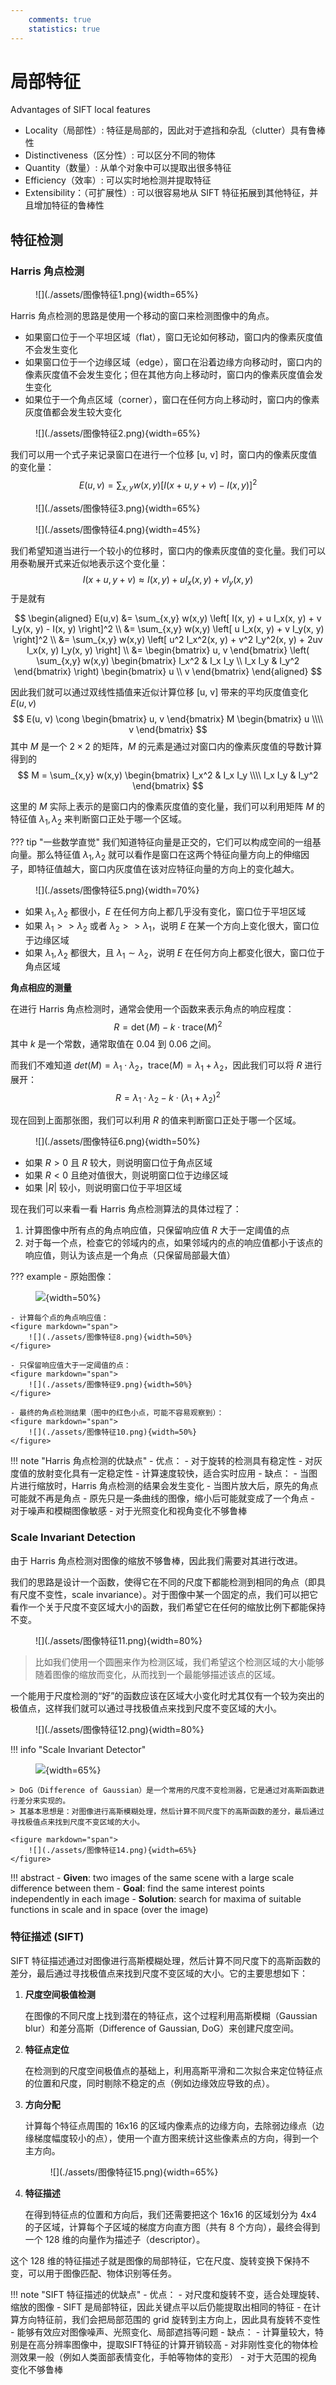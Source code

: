 ```yaml
---
    comments: true
    statistics: true
---
```


# 局部特征

Advantages of SIFT local features

- Locality（局部性）: 特征是局部的，因此对于遮挡和杂乱（clutter）具有鲁棒性
- Distinctiveness（区分性）: 可以区分不同的物体
- Quantity（数量）: 从单个对象中可以提取出很多特征
- Efficiency（效率）: 可以实时地检测并提取特征
- Extensibility：（可扩展性）: 可以很容易地从 SIFT 特征拓展到其他特征，并且增加特征的鲁棒性

## 特征检测

### Harris 角点检测

<figure markdown="span">
    ![](./assets/图像特征1.png){width=65%}
</figure>

Harris 角点检测的思路是使用一个移动的窗口来检测图像中的角点。

- 如果窗口位于一个平坦区域（flat），窗口无论如何移动，窗口内的像素灰度值不会发生变化
- 如果窗口位于一个边缘区域（edge），窗口在沿着边缘方向移动时，窗口内的像素灰度值不会发生变化；但在其他方向上移动时，窗口内的像素灰度值会发生变化
- 如果位于一个角点区域（corner），窗口在任何方向上移动时，窗口内的像素灰度值都会发生较大变化

<figure markdown="span">
    ![](./assets/图像特征2.png){width=65%}
</figure>

我们可以用一个式子来记录窗口在进行一个位移 [u, v] 时，窗口内的像素灰度值的变化量：
$$ E(u, v) = \sum_{x,y} w(x,y) \left[ I(x+u, y+v) - I(x, y) \right]^2 $$

<figure markdown="span">
    ![](./assets/图像特征3.png){width=65%}
</figure>

<figure markdown="span">
    ![](./assets/图像特征4.png){width=45%}
</figure>

我们希望知道当进行一个较小的位移时，窗口内的像素灰度值的变化量。我们可以用泰勒展开式来近似地表示这个变化量：
$$ I(x+u, y+v) \approx I(x, y) + u I_x(x, y) + v I_y(x, y) $$
于是就有

$$ \begin{aligned}
E(u,v) &= \sum_{x,y} w(x,y) \left[ I(x, y) + u I_x(x, y) + v I_y(x, y) - I(x, y) \right]^2 \\
&= \sum_{x,y} w(x,y) \left[ u I_x(x, y) + v I_y(x, y) \right]^2 \\
&= \sum_{x,y} w(x,y) \left[ u^2 I_x^2(x, y) + v^2 I_y^2(x, y) + 2uv I_x(x, y) I_y(x, y) \right] \\
&= 
\begin{bmatrix}
    u, v
\end{bmatrix} \left( \sum_{x,y} w(x,y) \begin{bmatrix}
    I_x^2 & I_x I_y \\
    I_x I_y & I_y^2
\end{bmatrix} \right) \begin{bmatrix}
    u \\
    v
\end{bmatrix}
\end{aligned} $$

因此我们就可以通过双线性插值来近似计算位移 [u, v] 带来的平均灰度值变化 $E(u, v)$ 
$$ E(u, v) \cong 
\begin{bmatrix}
    u, v
\end{bmatrix} M \begin{bmatrix}
    u \\\\
    v
\end{bmatrix} $$ 
其中 $M$ 是一个 $2 \times 2$ 的矩阵，$M$ 的元素是通过对窗口内的像素灰度值的导数计算得到的
$$ M = \sum_{x,y} w(x,y) \begin{bmatrix}
    I_x^2 & I_x I_y \\\\
    I_x I_y & I_y^2
\end{bmatrix} $$

这里的 $M$ 实际上表示的是窗口内的像素灰度值的变化量，我们可以利用矩阵 $M$ 的特征值 $\lambda_1, \lambda_2$ 来判断窗口正处于哪一个区域。

??? tip "一些数学直觉"
    我们知道特征向量是正交的，它们可以构成空间的一组基向量。那么特征值 $\lambda_1, \lambda_2$ 就可以看作是窗口在这两个特征向量方向上的伸缩因子，即特征值越大，窗口内灰度值在该对应特征向量的方向上的变化越大。

<figure markdown="span">
    ![](./assets/图像特征5.png){width=70%}
</figure>

- 如果 $\lambda_1, \lambda_2$ 都很小，$E$ 在任何方向上都几乎没有变化，窗口位于平坦区域
- 如果 $\lambda_1 >> \lambda_2$ 或者 $\lambda_2 >> \lambda_1$，说明 $E$ 在某一个方向上变化很大，窗口位于边缘区域
- 如果 $\lambda_1, \lambda_2$ 都很大，且 $\lambda_1 \sim \lambda_2$，说明 $E$ 在任何方向上都变化很大，窗口位于角点区域

**角点相应的测量**

在进行 Harris 角点检测时，通常会使用一个函数来表示角点的响应程度：
$$ R = \det(M) - k \cdot \text{trace}(M)^2 $$
其中 $k$ 是一个常数，通常取值在 $0.04$ 到 $0.06$ 之间。

而我们不难知道 $det(M) = \lambda_1 \cdot \lambda_2$，$\text{trace}(M) = \lambda_1 + \lambda_2$，因此我们可以将 $R$ 进行展开：
$$ R = \lambda_1 \cdot \lambda_2 - k \cdot (\lambda_1 + \lambda_2)^2 $$

现在回到上面那张图，我们可以利用 $R$ 的值来判断窗口正处于哪一个区域。

<figure markdown="span">
    ![](./assets/图像特征6.png){width=50%}
</figure>

- 如果 $R > 0$ 且 $R$ 较大，则说明窗口位于角点区域
- 如果 $R < 0$ 且绝对值很大，则说明窗口位于边缘区域
- 如果 $|R|$ 较小，则说明窗口位于平坦区域

现在我们可以来看一看 Harris 角点检测算法的具体过程了：

1. 计算图像中所有点的角点响应值，只保留响应值 $R$ 大于一定阈值的点
2. 对于每一个点，检查它的邻域内的点，如果邻域内的点的响应值都小于该点的响应值，则认为该点是一个角点（只保留局部最大值）

??? example
    - 原始图像：
    <figure markdown="span">
        ![](./assets/图像特征7.png){width=50%}
    </figure>

    - 计算每个点的角点响应值：
    <figure markdown="span">
        ![](./assets/图像特征8.png){width=50%}
    </figure>

    - 只保留响应值大于一定阈值的点：
    <figure markdown="span">
        ![](./assets/图像特征9.png){width=50%}
    </figure>

    - 最终的角点检测结果（图中的红色小点，可能不容易观察到）：
    <figure markdown="span">
        ![](./assets/图像特征10.png){width=50%}
    </figure>

!!! note "Harris 角点检测的优缺点"
    - 优点：
        - 对于旋转的检测具有稳定性
        - 对灰度值的放射变化具有一定稳定性
        - 计算速度较快，适合实时应用
    - 缺点：
        - 当图片进行缩放时，Harris 角点检测的结果会发生变化
            - 当图片放大后，原先的角点可能就不再是角点
            - 原先只是一条曲线的图像，缩小后可能就变成了一个角点
        - 对于噪声和模糊图像敏感
        - 对于光照变化和视角变化不够鲁棒

### Scale Invariant Detection

由于 Harris 角点检测对图像的缩放不够鲁棒，因此我们需要对其进行改进。

我们的思路是设计一个函数，使得它在不同的尺度下都能检测到相同的角点（即具有尺度不变性，scale invariance）。对于图像中某一个固定的点，我们可以把它看作一个关于尺度不变区域大小的函数，我们希望它在任何的缩放比例下都能保持不变。

<figure markdown="span">
    ![](./assets/图像特征11.png){width=80%}
</figure>

> 比如我们使用一个圆圈来作为检测区域，我们希望这个检测区域的大小能够随着图像的缩放而变化，从而找到一个最能够描述该点的区域。

一个能用于尺度检测的“好”的函数应该在区域大小变化时尤其仅有一个较为突出的极值点，这样我们就可以通过寻找极值点来找到尺度不变区域的大小。

<figure markdown="span">
    ![](./assets/图像特征12.png){width=80%}
</figure>

!!! info "Scale Invariant Detector"
    <figure markdown="span">
        ![](./assets/图像特征13.png){width=65%}
    </figure>

    > DoG（Difference of Gaussian）是一个常用的尺度不变检测器，它是通过对高斯函数进行差分来实现的。
    > 其基本思想是：对图像进行高斯模糊处理，然后计算不同尺度下的高斯函数的差分，最后通过寻找极值点来找到尺度不变区域的大小。

    <figure markdown="span">
        ![](./assets/图像特征14.png){width=65%}
    </figure>

!!! abstract
    - **Given**: two images of the same scene with a large scale difference between them
    - **Goal**: find the same interest points independently in each image
    - **Solution**: search for maxima of suitable functions in scale and in space (over the image)

### 特征描述 (SIFT)

SIFT 特征描述通过对图像进行高斯模糊处理，然后计算不同尺度下的高斯函数的差分，最后通过寻找极值点来找到尺度不变区域的大小。它的主要思想如下：

1. **尺度空间极值检测**

    在图像的不同尺度上找到潜在的特征点，这个过程利用高斯模糊（Gaussian blur）和差分高斯（Difference of Gaussian, DoG）来创建尺度空间。

2. **特征点定位**

    在检测到的尺度空间极值点的基础上，利用高斯平滑和二次拟合来定位特征点的位置和尺度，同时剔除不稳定的点（例如边缘效应导致的点）。

3. **方向分配**

    计算每个特征点周围的 16x16 的区域内像素点的边缘方向，去除弱边缘点（边缘梯度幅度较小的点），使用一个直方图来统计这些像素点的方向，得到一个主方向。

    <figure markdown="span">
        ![](./assets/图像特征15.png){width=65%}
    </figure>

4. **特征描述**

    在得到特征点的位置和方向后，我们还需要把这个 16x16 的区域划分为 4x4 的子区域，计算每个子区域的梯度方向直方图（共有 8 个方向），最终会得到一个 128 维的向量作为描述子（descriptor）。

这个 128 维的特征描述子就是图像的局部特征，它在尺度、旋转变换下保持不变，可以用于图像匹配、物体识别等任务。

!!! note "SIFT 特征描述的优缺点"
    - 优点：
        - 对尺度和旋转不变，适合处理旋转、缩放的图像
            - SIFT 是局部特征，因此关键点平以后仍能提取出相同的特征
            - 在计算方向特征前，我们会把局部范围的 grid 旋转到主方向上，因此具有旋转不变性
        - 能够有效应对图像噪声、光照变化、局部遮挡等问题
    - 缺点：
        - 计算量较大，特别是在高分辨率图像中，提取SIFT特征的计算开销较高
        - 对非刚性变化的物体检测效果一般（例如人类面部表情变化，手帕等物体的变形）
        - 对于大范围的视角变化不够鲁棒
